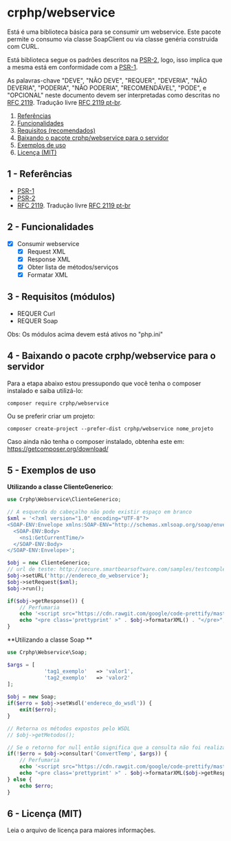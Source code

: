 # crphp/webservice
Está é uma biblioteca básica para se consumir um webservice. Este pacote permite 
o consumo via classe SoapClient ou via classe genéria construida com CURL.

Está biblioteca segue os padrões descritos na [PSR-2](http://www.php-fig.org/psr/psr-2/), logo, 
isso implica que a mesma está em conformidade com a [PSR-1](http://www.php-fig.org/psr/psr-1/).

As palavras-chave "DEVE", "NÃO DEVE", "REQUER", "DEVERIA", "NÃO DEVERIA", "PODERIA", "NÃO PODERIA", 
"RECOMENDÁVEL", "PODE", e "OPCIONAL" neste documento devem ser interpretadas como descritas no 
[RFC 2119](http://tools.ietf.org/html/rfc2119). Tradução livre [RFC 2119 pt-br](http://rfc.pt.webiwg.org/rfc2119).

1. [Referências](#referencia)
1. [Funcionalidades](#funcionalidades)
1. [Requisitos (recomendados)](#requisitos)
1. [Baixando o pacote crphp/webservice para o servidor](#webservice)
1. [Exemplos de uso](#exemplos)
1. [Licença (MIT)](#licenca)

## 1 - <a id="referencias"></a>Referências
 - [PSR-1](http://www.php-fig.org/psr/psr-1/)
 - [PSR-2](http://www.php-fig.org/psr/psr-2/)
 - [RFC 2119](http://tools.ietf.org/html/rfc2119). Tradução livre [RFC 2119 pt-br](http://rfc.pt.webiwg.org/rfc2119)

## 2 - <a id="funcionalidades"></a>Funcionalidades
- [x] Consumir webservice
    - [x] Request XML
    - [x] Response XML
    - [x] Obter lista de métodos/serviços
    - [x] Formatar XML

## 3 - Requisitos (módulos)
- REQUER Curl
- REQUER Soap

Obs: Os módulos acima devem está ativos no "php.ini"

## 4 - <a id="webservice"></a>Baixando o pacote crphp/webservice para o servidor

Para a etapa abaixo estou pressupondo que você tenha o composer instalado e saiba utilizá-lo:
```
composer require crphp/webservice
```

Ou se preferir criar um projeto:
```
composer create-project --prefer-dist crphp/webservice nome_projeto
```

Caso ainda não tenha o composer instalado, obtenha este em: https://getcomposer.org/download/

## 5 - <a id="exemplos"></a>Exemplos de uso

**Utilizando a classe ClienteGenerico**:
```php
use Crphp\Webservice\ClienteGenerico;

// A esquerda do cabeçalho não pode existir espaço em branco
$xml = '<?xml version="1.0" encoding="UTF-8"?>
<SOAP-ENV:Envelope xmlns:SOAP-ENV="http://schemas.xmlsoap.org/soap/envelope/" xmlns:ns1="http://smartbear.com">
  <SOAP-ENV:Body>
    <ns1:GetCurrentTime/>
  </SOAP-ENV:Body>
</SOAP-ENV:Envelope>';

$obj = new ClienteGenerico;
// url de teste: http://secure.smartbearsoftware.com/samples/testcomplete10/webservices/Service.asmx
$obj->setURL('http://endereco_do_webservice');
$obj->setRequest($xml);
$obj->run();

if($obj->getResponse()) {
    // Perfumaria
    echo '<script src="https://cdn.rawgit.com/google/code-prettify/master/loader/run_prettify.js"></script>';
    echo "<pre class='prettyprint' >" . $obj->formatarXML() . "</pre>";
}
```

**Utilizando a classe Soap **
```php
use Crphp\Webservice\Soap;

$args = [
            'tag1_exemplo'   => 'valor1',
            'tag2_exemplo'   => 'valor2'
];
 
$obj = new Soap;
if($erro = $obj->setWsdl('endereco_do_wsdl')) {
    exit($erro);
}

// Retorna os métodos expostos pelo WSDL
// $obj->getMetodos();

// Se o retorno for null então significa que a consulta não foi realizada
if(!$erro = $obj->consultar('ConvertTemp', $args)) {
    // Perfumaria
    echo '<script src="https://cdn.rawgit.com/google/code-prettify/master/loader/run_prettify.js"></script>';
    echo "<pre class='prettyprint' >" . $obj->formatarXML($obj->getResponse()) . "</pre>";
} else {
    echo $erro;
}
```

## 6 - <a id="licenca">Licença (MIT)
Leia o arquivo de licença para maiores informações.